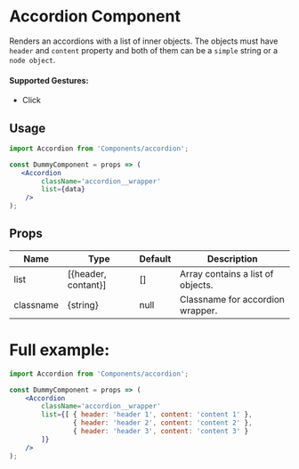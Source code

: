 # Accordion Component

Renders an accordions with a list of inner objects. The objects must have `header` and `content` property and both of them can be a `simple` string or a `node object`.

#### Supported Gestures:

-   Click

## Usage

```jsx
import Accordion from 'Components/accordion';

const DummyComponent = props => (
   <Accordion
        className='accordion__wrapper'
        list={data}
    />
);
```

## Props

| Name          | Type                | Default   | Description                         |
| ------------- | ------------------- | --------- | ----------------------------------- |
| list          | [{header, contant}] | []        | Array contains a list of objects.   |
| classname     | {string}            | null      | Classname for accordion wrapper.    |


# Full example:

```jsx
import Accordion from 'Components/accordion';

const DummyComponent = props => (
    <Accordion
        className='accordion__wrapper'
        list={[ { header: 'header 1', content: 'content 1' },
                { header: 'header 2', content: 'content 2' },
                { header: 'header 3', content: 'content 3' }
        ]}
    />
);
```
